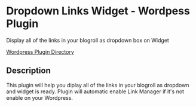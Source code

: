 # Dropdown Links Widget - Wordpess Plugin

Display all of the links in your blogroll as dropdown box on Widget

[Wordpress Plugin Directory](http://wordpress.org/plugins/links-dropdown-widget/)

## Description

This plugin will help you diplay all of the links in your blogroll as dropdown and widget is ready. Plugin will automatic enable Link Manager if it's not enable on your Wordpress.
